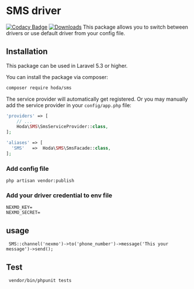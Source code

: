 # SMS driver

[![Codacy Badge](https://api.codacy.com/project/badge/Grade/1aba7f28f3f64c59b5d9888f6f33119b)](https://app.codacy.com/gh/hodaa/sms-driver?utm_source=github.com&utm_medium=referral&utm_content=hodaa/sms-driver&utm_campaign=Badge_Grade)
[![Downloads](https://img.shields.io/packagist/dt/hoda/sms-driver)](https://packagist.org/packages/hoda/sms-driver)
This package allows you to switch between drivers or use default driver from your config file.
## Installation

This package can be used in Laravel 5.3 or higher.

You can install the package via composer:

``` bash
composer require hoda/sms
```

The service provider will automatically get registered. Or you may manually add the service provider in your `config/app.php` file:

```php
'providers' => [
    // ...
    Hoda\SMS\SmsServiceProvider::class,
];

'aliases' => [
  'SMS'   =>  Hoda\SMS\SmsFacade::class,
];
```
### Add config file

```shell
php artisan vendor:publish
```

### Add your driver credential to env file 

```shell
NEXMO_KEY=
NEXMO_SECRET=
``` 

## usage
``` dotenv
 SMS::channel('nexmo')->to('phone_number')->message('This your message')->send();
```

## Test
``` shell
 vendor/bin/phpunit tests
```
